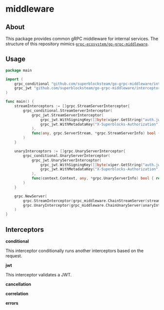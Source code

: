 # middleware

## About

This package provides common gRPC middleware for internal services. The structure of this repository mimics [`grpc-ecosystem/go-grpc-middleware`](https://github.com/grpc-ecosystem/go-grpc-middleware).

## Usage

```go
package main

import (
    grpc_conditional "github.com/superblocksteam/go-grpc-middleware/interceptors/conditional"
    grpc_jwt "github.com/superblocksteam/go-grpc-middleware/interceptors/jwt"
)

func main() {
    streamInterceptors := []grpc.StreamServerInterceptor{
        grpc_conditional.StreamServerInterceptor(
            grpc_jwt.StreamServerInterceptor(
                grpc_jwt.WithSigningKey([]byte(viper.GetString("auth.jwt.signingkey"))),
                grpc_jwt.WithMetadataKey("X-Superblocks-Authorization"),
            ),
            func(any, grpc.ServerStream, *grpc.StreamServerInfo) bool { return true },
        )
    }

    unaryInterceptors := []grpc.UnaryServerInterceptor{
        grpc_conditional.UnaryServerInterceptor(
            grpc_jwt.UnaryServerInterceptor(
                grpc_jwt.WithSigningKey([]byte(viper.GetString("auth.jwt.signingkey"))),
                grpc_jwt.WithMetadataKey("X-Superblocks-Authorization"),
            ),
            func(context.Context, any, *grpc.UnaryServerInfo) bool { return true },
        )
    }

    grpc.NewServer(
        grpc.StreamInterceptor(grpc_middleware.ChainStreamServer(streamInterceptors...)),
        grpc.UnaryInterceptor(grpc_middleware.ChainUnaryServer(unaryInterceptors...)),
    )
}
```

## Interceptors

**conditional**

This interceptor conditionally runs another interceptors based on the request.

**jwt**

This interceptor validates a JWT.

**cancellation**

**correlation**

**errors**
